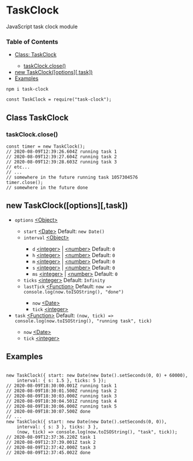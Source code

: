 # TaskClock
JavaScript task clock module

<h3>Table of Contents</h3>
<ul>
    <li><a href="https://github.com/BerendKemper/task-clock#class-taskclock">Class: TaskClock</a></li>
    <ul>
        <li><a href="https://github.com/BerendKemper/task-clock#taskclockclose">taskClock.close()</a></li>
    </ul>
    <li><a href="https://github.com/BerendKemper/task-clock#new-taskclockoptionstask">new TaskClock([options][,task])</a></li>
    <li><a href="https://github.com/BerendKemper/task-clock#examples">Examples</a></li>
</ul>

<pre><code class="language-javascript">npm i task-clock

const TaskClock = require("task-clock");</code></pre>

<h2>Class TaskClock</h2>
<h3>taskClock.close()</h3>
<pre><code class="language-javascript">const timer = new TaskClock();
// 2020-08-09T12:39:26.604Z running task 1
// 2020-08-09T12:39:27.604Z running task 2
// 2020-08-09T12:39:28.603Z running task 3
// etc...
// ...
// somewhere in the future running task 1057304576
timer.close();
// somewhere in the future done</code></pre>

<h2>new TaskClock([options][,task])</h2>
<ul>
    <li><code>options</code> <a href="https://developer.mozilla.org/en-US/docs/Web/JavaScript/Reference/Global_Objects/Object">&lt;Object&gt;</a></li>
    <ul>
        <li><code>start</code> <a href="https://developer.mozilla.org/en-US/docs/Web/JavaScript/Reference/Global_Objects/Date">&lt;Date></a> Default: <code>new Date()</code></li>
        <li><code>interval</code> <a href="https://developer.mozilla.org/en-US/docs/Web/JavaScript/Reference/Global_Objects/Object">&lt;Object&gt;</a></li>
        <ul>
            <li><code>d</code> <a href="https://developer.mozilla.org/en-US/docs/Web/JavaScript/Data_structures#Number_type">&lt;integer&gt;</a> | <a href="https://developer.mozilla.org/en-US/docs/Web/JavaScript/Data_structures#Number_type">&lt;number&gt;</a> Default: <code>0</code></li>
            <li><code>h</code> <a href="https://developer.mozilla.org/en-US/docs/Web/JavaScript/Data_structures#Number_type">&lt;integer&gt;</a> | <a href="https://developer.mozilla.org/en-US/docs/Web/JavaScript/Data_structures#Number_type">&lt;number&gt;</a> Default: <code>0</code></li>
            <li><code>m</code> <a href="https://developer.mozilla.org/en-US/docs/Web/JavaScript/Data_structures#Number_type">&lt;integer&gt;</a> | <a href="https://developer.mozilla.org/en-US/docs/Web/JavaScript/Data_structures#Number_type">&lt;number&gt;</a> Default: <code>0</code></li>
            <li><code>s</code> <a href="https://developer.mozilla.org/en-US/docs/Web/JavaScript/Data_structures#Number_type">&lt;integer&gt;</a> | <a href="https://developer.mozilla.org/en-US/docs/Web/JavaScript/Data_structures#Number_type">&lt;number&gt;</a> Default: <code>0</code></li>
            <li><code>ms</code> <a href="https://developer.mozilla.org/en-US/docs/Web/JavaScript/Data_structures#Number_type">&lt;integer&gt;</a> | <a href="https://developer.mozilla.org/en-US/docs/Web/JavaScript/Data_structures#Number_type">&lt;number&gt;</a> Default: <code>0</code></li>
        </ul>
        <li><code>ticks</code> <a href="https://developer.mozilla.org/en-US/docs/Web/JavaScript/Data_structures#Number_type">&lt;integer&gt;</a> Default: <code>Infinity</code></li>
        <li><code>lastTick</code> <a href="https://developer.mozilla.org/en-US/docs/Web/JavaScript/Reference/Global_Objects/Function">&lt;Function&gt;</a> Default: <code>now => console.log(now.toISOString(), "done")</code></li>
        <ul>
            <li><code>now</code> <a href="https://developer.mozilla.org/en-US/docs/Web/JavaScript/Reference/Global_Objects/Date">&lt;Date></a></li>
            <li><code>tick</code> <a href="https://developer.mozilla.org/en-US/docs/Web/JavaScript/Data_structures#Number_type">&lt;integer&gt;</a></li>
        </ul>
    </ul>
    <li><code>task</code> <a href="https://developer.mozilla.org/en-US/docs/Web/JavaScript/Reference/Global_Objects/Function">&lt;Function&gt;</a> Default: <code>(now, tick) => console.log(now.toISOString(), "running task", tick)</code></li>
    <ul>
        <li><code>now</code> <a href="https://developer.mozilla.org/en-US/docs/Web/JavaScript/Reference/Global_Objects/Date">&lt;Date></a></li>
        <li><code>tick</code> <a href="https://developer.mozilla.org/en-US/docs/Web/JavaScript/Data_structures#Number_type">&lt;integer&gt;</a></li>
    </ul>
</ul>

<h2>Examples</h2>
<pre>
<code>
new TaskClock({ start: new Date(new Date().setSeconds(0, 0) + 60000), 
    interval: { s: 1.5 }, ticks: 5 });
// 2020-08-09T18:30:00.001Z running task 1
// 2020-08-09T18:30:01.500Z running task 2
// 2020-08-09T18:30:03.000Z running task 3
// 2020-08-09T18:30:04.501Z running task 4
// 2020-08-09T18:30:06.000Z running task 5
// 2020-08-09T18:30:07.500Z done
// ...
new TaskClock({ start: new Date(new Date().setSeconds(0, 0)),
    interval: { s: 3 }, ticks: 3 },
    (now, tick) => console.log(now.toISOString(), "task", tick));
// 2020-08-09T12:37:36.220Z task 1
// 2020-08-09T12:37:39.001Z task 2
// 2020-08-09T12:37:42.000Z task 3
// 2020-08-09T12:37:45.002Z done
</code>
</pre>